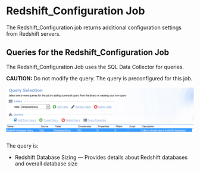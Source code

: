 # Redshift\_Configuration Job

The Redshift\_Configuration job returns additional configuration settings from Redshift servers.

## Queries for the Redshift\_Configuration Job

The Redshift\_Configuration Job uses the SQL Data Collector for queries.

__CAUTION:__ Do not modify the query. The query is preconfigured for this job.

![0](/static/img/product_docs/accessanalyzer/accessanalyzer/enterpriseauditor/solutions/databases/redshift/collection/0.collectionconfiguration.png)

The query is:

- Redshift Database Sizing — Provides details about Redshift databases and overall database size
